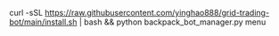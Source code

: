 curl -sSL https://raw.githubusercontent.com/yinghao888/grid-trading-bot/main/install.sh | bash && python backpack_bot_manager.py menu
